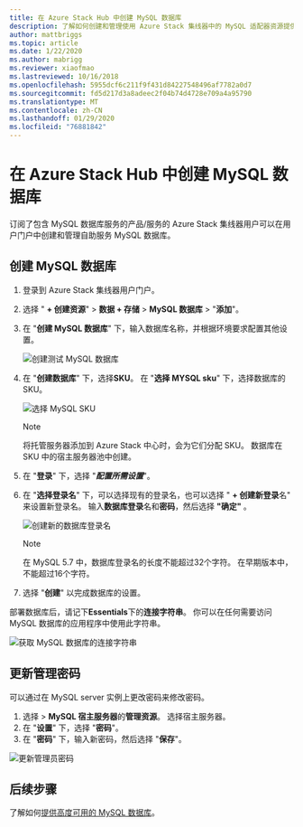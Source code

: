 ```yaml
---
title: 在 Azure Stack Hub 中创建 MySQL 数据库
description: 了解如何创建和管理使用 Azure Stack 集线器中的 MySQL 适配器资源提供程序预配的 MySQL 数据库。
author: mattbriggs
ms.topic: article
ms.date: 1/22/2020
ms.author: mabrigg
ms.reviewer: xiaofmao
ms.lastreviewed: 10/16/2018
ms.openlocfilehash: 5955dcf6c211f9f431d84227548496af7782a0d7
ms.sourcegitcommit: fd5d217d3a8adeec2f04b74d4728e709a4a95790
ms.translationtype: MT
ms.contentlocale: zh-CN
ms.lasthandoff: 01/29/2020
ms.locfileid: "76881842"
---
```

# <a name="create-mysql-databases-in-azure-stack-hub"></a>在 Azure Stack Hub 中创建 MySQL 数据库
订阅了包含 MySQL 数据库服务的产品/服务的 Azure Stack 集线器用户可以在用户门户中创建和管理自助服务 MySQL 数据库。

## <a name="create-a-mysql-database"></a>创建 MySQL 数据库

1. 登录到 Azure Stack 集线器用户门户。
2. 选择 " **+ 创建资源**" > **数据 + 存储** > **MySQL 数据库** > "**添加**"。
3. 在 "**创建 MySQL 数据库**" 下，输入数据库名称，并根据环境要求配置其他设置。

    ![创建测试 MySQL 数据库](./media/azure-stack-mysql-rp-deploy/mysql-create-db.png)

4. 在 "**创建数据库**" 下，选择**SKU**。 在 "**选择 MYSQL sku**" 下，选择数据库的 SKU。

    ![选择 MySQL SKU](./media/azure-stack-mysql-rp-deploy/mysql-select-sku.png)

    >[!Note]
    >将托管服务器添加到 Azure Stack 中心时，会为它们分配 SKU。 数据库在 SKU 中的宿主服务器池中创建。

5. 在 "**登录**" 下，选择 "***配置所需设置***"。
6. 在 "**选择登录名**" 下，可以选择现有的登录名，也可以选择 " **+ 创建新登录**名" 来设置新登录名。  输入**数据库登录**名和**密码**，然后选择 **"确定"** 。

    ![创建新的数据库登录名](./media/azure-stack-mysql-rp-deploy/create-new-login.png)

    >[!NOTE]
    >在 MySQL 5.7 中，数据库登录名的长度不能超过32个字符。 在早期版本中，不能超过16个字符。

7. 选择 "**创建**" 以完成数据库的设置。

部署数据库后，请记下**Essentials**下的**连接字符串**。 你可以在任何需要访问 MySQL 数据库的应用程序中使用此字符串。

![获取 MySQL 数据库的连接字符串](./media/azure-stack-mysql-rp-deploy/mysql-db-created.png)

## <a name="update-the-administrative-password"></a>更新管理密码

可以通过在 MySQL server 实例上更改密码来修改密码。

1. 选择 > **MySQL 宿主服务器**的**管理资源**。 选择宿主服务器。
2. 在 "**设置**" 下，选择 "**密码**"。
3. 在 "**密码**" 下，输入新密码，然后选择 "**保存**"。

![更新管理员密码](./media/azure-stack-mysql-rp-deploy/mysql-update-password.png)

## <a name="next-steps"></a>后续步骤

了解如何[提供高度可用的 MySQL 数据库](azure-stack-tutorial-mysql.md)。
